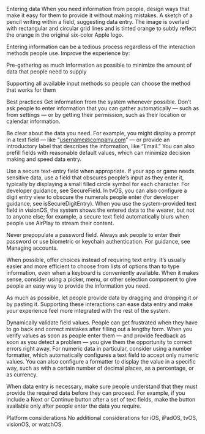 Entering data
When you need information from people, design ways that make it easy for them to provide it without making mistakes.
A sketch of a pencil writing within a field, suggesting data entry. The image is overlaid with rectangular and circular grid lines and is tinted orange to subtly reflect the orange in the original six-color Apple logo.

Entering information can be a tedious process regardless of the interaction methods people use. Improve the experience by:

Pre-gathering as much information as possible to minimize the amount of data that people need to supply

Supporting all available input methods so people can choose the method that works for them

Best practices
Get information from the system whenever possible. Don’t ask people to enter information that you can gather automatically — such as from settings — or by getting their permission, such as their location or calendar information.

Be clear about the data you need. For example, you might display a prompt in a text field — like “username@company.com” — or provide an introductory label that describes the information, like “Email.” You can also prefill fields with reasonable default values, which can minimize decision making and speed data entry.

Use a secure text-entry field when appropriate. If your app or game needs sensitive data, use a field that obscures people’s input as they enter it, typically by displaying a small filled circle symbol for each character. For developer guidance, see SecureField. In tvOS, you can also configure a digit entry view to obscure the numerals people enter (for developer guidance, see isSecureDigitEntry). When you use the system-provided text field in visionOS, the system shows the entered data to the wearer, but not to anyone else; for example, a secure text field automatically blurs when people use AirPlay to stream their content.

Never prepopulate a password field. Always ask people to enter their password or use biometric or keychain authentication. For guidance, see Managing accounts.

When possible, offer choices instead of requiring text entry. It’s usually easier and more efficient to choose from lists of options than to type information, even when a keyboard is conveniently available. When it makes sense, consider using a picker, menu, or other selection component to give people an easy way to provide the information you need.

As much as possible, let people provide data by dragging and dropping it or by pasting it. Supporting these interactions can ease data entry and make your experience feel more integrated with the rest of the system.

Dynamically validate field values. People can get frustrated when they have to go back and correct mistakes after filling out a lengthy form. When you verify values as soon as people enter them — and provide feedback as soon as you detect a problem — you give them the opportunity to correct errors right away. For numeric data in particular, consider using a number formatter, which automatically configures a text field to accept only numeric values. You can also configure a formatter to display the value in a specific way, such as with a certain number of decimal places, as a percentage, or as currency.

When data entry is necessary, make sure people understand that they must provide the required data before they can proceed. For example, if you include a Next or Continue button after a set of text fields, make the button available only after people enter the data you require.

Platform considerations
No additional considerations for iOS, iPadOS, tvOS, visionOS, or watchOS.
